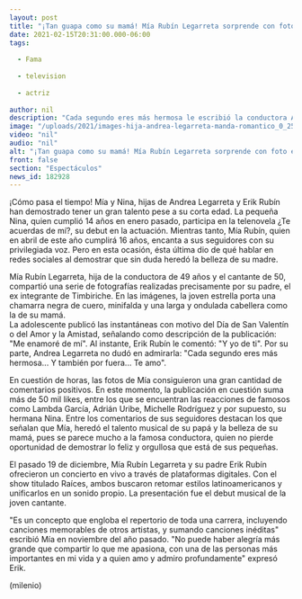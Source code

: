 ```yaml
---
layout: post
title: "¡Tan guapa como su mamá! Mía Rubín Legarreta sorprende con foto en Instagram"
date: 2021-02-15T20:31:00.000-06:00
tags:
  
  - Fama
  
  - television
  
  - actriz
  
author: nil
description: "Cada segundo eres más hermosa le escribió la conductora Andrea Legarreta a su hija mayor, quien ha sorprendido al demostrar que heredó el talento musical de su papá. "
image: "/uploads/2021/images-hija-andrea-legarreta-manda-romantico_0_253_958_596.jpg"
video: "nil"
audio: "nil"
alt: "¡Tan guapa como su mamá! Mía Rubín Legarreta sorprende con foto en Instagram"
front: false
section: "Espectáculos"
news_id: 182928
---
```


¡Cómo pasa el tiempo! Mía y Nina, hijas de Andrea Legarreta y Erik Rubín han demostrado tener un gran talento pese a su corta edad. La pequeña Nina, quien cumplió 14 años en enero pasado, participa en la telenovela ¿Te acuerdas de mí?, su debut en la actuación. Mientras tanto, Mía Rubín, quien en abril de este año cumplirá 16 años, encanta a sus seguidores con su privilegiada voz. Pero en esta ocasión, ésta última dio de qué hablar en redes sociales al demostrar que sin duda heredó la belleza de su madre. 

Mía Rubín Legarreta, hija de la conductora de 49 años y el cantante de 50, compartió una serie de fotografías realizadas precisamente por su padre, el ex integrante de Timbiriche. En las imágenes, la joven estrella porta una chamarra negra de cuero, minifalda y una larga y ondulada cabellera como la de su mamá.  
La adolescente publicó las instantáneas con motivo del Día de San Valentín o del Amor y la Amistad, señalando como descripción de la publicación: "Me enamoré de mí". Al instante, Erik Rubín le comentó: "Y yo de ti". Por su parte, Andrea Legarreta no dudó en admirarla: "Cada segundo eres más hermosa... Y también por fuera... Te amo". 

En cuestión de horas, las fotos de Mía consiguieron una gran cantidad de comentarios positivos. En este momento, la publicación en cuestión suma más de 50 mil likes, entre los que se encuentran las reacciones de famosos como Lambda García, Adrián Uribe, Michelle Rodríguez y por supuesto, su hermana Nina. 
Entre los comentarios de sus seguidores destacan los que señalan que Mía, heredó el talento musical de su papá y la belleza de su mamá, pues se parece mucho a la famosa conductora, quien no pierde oportunidad de demostrar lo feliz y orgullosa que está de sus pequeñas.  

El pasado 19 de diciembre, Mía Rubín Legarreta y su padre Erik Rubín ofrecieron un concierto en vivo a través de plataformas digitales. Con el show titulado Raíces, ambos buscaron retomar estilos latinoamericanos y unificarlos en un sonido propio. La presentación fue el debut musical de la joven cantante. 

"Es un concepto que engloba el repertorio de toda una carrera, incluyendo canciones memorables de otros artistas, y sumando canciones inéditas" escribió Mía en noviembre del año pasado. "No puede haber alegría más grande que compartir lo que me apasiona, con una de las personas más importantes en mi vida y a quien amo y admiro profundamente" expresó Erik. 

(milenio)